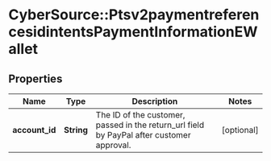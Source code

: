 # CyberSource::Ptsv2paymentreferencesidintentsPaymentInformationEWallet

## Properties
Name | Type | Description | Notes
------------ | ------------- | ------------- | -------------
**account_id** | **String** | The ID of the customer, passed in the return_url field by PayPal after customer approval. | [optional] 


